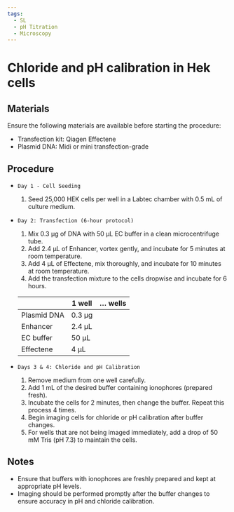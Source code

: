 ```yaml
---
tags:
  - SL
  - pH Titration
  - Microscopy
---
```


# Chloride and pH calibration in Hek cells

## Materials

Ensure the following materials are available before starting the procedure:

- Transfection kit: Qiagen Effectene
- Plasmid DNA: Midi or mini transfection-grade

## Procedure

- `Day 1 - Cell Seeding`

    1. Seed 25,000 HEK cells per well in a Labtec chamber with 0.5 mL of culture
       medium.

- `Day 2: Transfection (6-hour protocol)`

    1. Mix 0.3 µg of DNA with 50 µL EC buffer in a clean microcentrifuge tube.
    2. Add 2.4 µL of Enhancer, vortex gently, and incubate for 5 minutes at room
       temperature.
    3. Add 4 µL of Effectene, mix thoroughly, and incubate for 10 minutes at
       room temperature.
    4. Add the transfection mixture to the cells dropwise and incubate for 6 hours.

    |             | 1 well | … wells |
    | ----------- | ------ | ------- |
    | Plasmid DNA | 0.3 µg |         |
    | Enhancer    | 2.4 µL |         |
    | EC buffer   | 50 µL  |         |
    | Effectene   | 4 µL   |         |

- `Days 3 & 4: Chloride and pH Calibration`

    1. Remove medium from one well carefully.
    2. Add 1 mL of the desired buffer containing ionophores (prepared fresh).
    3. Incubate the cells for 2 minutes, then change the buffer. Repeat this
       process 4 times.
    4. Begin imaging cells for chloride or pH calibration after buffer changes.
    5. For wells that are not being imaged immediately, add a drop of 50 mM Tris
       (pH 7.3) to maintain the cells.

## Notes

- Ensure that buffers with ionophores are freshly prepared and kept at
  appropriate pH levels.
- Imaging should be performed promptly after the buffer changes to ensure
  accuracy in pH and chloride calibration.
